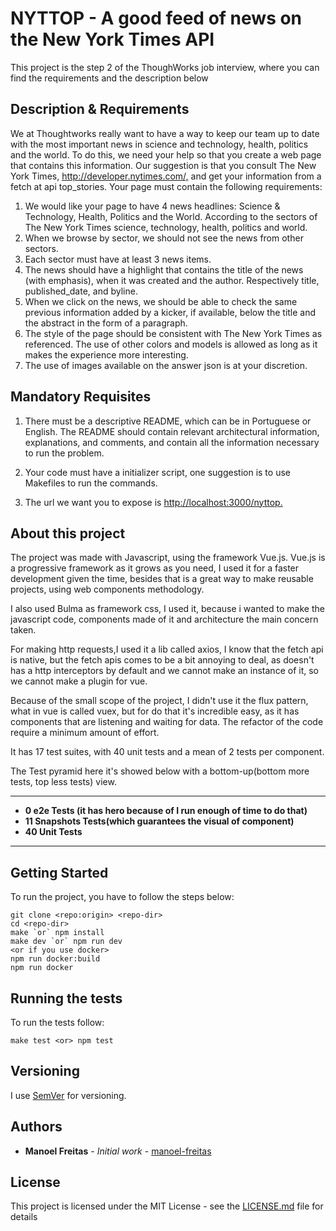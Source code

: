 # NYTTOP - A good feed of news on the New York Times API

This project is the step 2 of the ThoughWorks job interview, where you can find the requirements and the description below

## Description & Requirements

We at Thoughtworks really want to have a way to keep our team up to date with the most important news in science and technology, health, politics and the world. To do this, we need your help so that you create a web page that contains this information. Our suggestion is that you consult The New York Times, <http://developer.nytimes.com/,> and get your information from a fetch at api top_stories. Your page must contain the following requirements:

1. We would like your page to have 4 news headlines: Science & Technology, Health, Politics and the World. According to the sectors of The New York Times science, technology, health, politics and world.
1. When we browse by sector, we should not see the news from other sectors.
1. Each sector must have at least 3 news items.
1. The news should have a highlight that contains the title of the news (with emphasis), when it was created and the author. Respectively title, published_date, and byline.
1. When we click on the news, we should be able to check the same previous information added by a kicker, if available, below the title and the abstract in the form of a paragraph.
1. The style of the page should be consistent with The New York Times as referenced. The use of other colors and models is allowed as long as it makes the experience more interesting.
1. The use of images available on the answer json is at your discretion.

## Mandatory Requisites

1. There must be a descriptive README, which can be in Portuguese or English. The README should contain relevant architectural information, explanations, and comments, and contain all the information necessary to run the problem.

1. Your code must have a initializer script, one suggestion is to use Makefiles to run the commands.
1. The url we want you to expose is <http://localhost:3000/nyttop.>

## About this project

The project was made with Javascript, using the framework Vue.js. Vue.js is a progressive framework as it grows as you need, I used it for a faster development given the time, besides that is a great way to make reusable projects, using web components methodology.

I also used Bulma as framework css, I used it, because i wanted to make the javascript code, components made of it and architecture the main concern taken.

For making http requests,I used it a lib called axios, I know that the fetch api is native, but the fetch apis comes to be a bit annoying to deal, as doesn't has a http interceptors by default and we cannot make an instance of it, so we cannot make a plugin for vue.

Because of the small scope of the project, I didn't use it the flux pattern, what in vue is called vuex, but for do that it's incredible easy, as it has components that are listening and waiting for data. The refactor of the code require a minimum amount of effort.

It has 17 test suites, with 40 unit tests and a mean of 2 tests per component.

The Test pyramid here it's showed below with a bottom-up(bottom more tests, top less tests) view.
***

* **0 e2e Tests (it has hero because of I run enough of time to do that)**
* **11 Snapshots Tests(which guarantees the visual of component)**
* **40 Unit Tests**

***

## Getting Started

To run the project, you have to follow the steps below:

```shell
git clone <repo:origin> <repo-dir>
cd <repo-dir>
make `or` npm install
make dev `or` npm run dev
<or if you use docker>
npm run docker:build
npm run docker
```


## Running the tests

To run the tests follow:

```shell
make test <or> npm test
```

## Versioning

I use [SemVer](http://semver.org/) for versioning.

## Authors

- **Manoel Freitas** - _Initial work_ - [manoel-freitas](https://github.com/manoel-freitas)

## License

This project is licensed under the MIT License - see the [LICENSE.md](LICENSE.md) file for details
